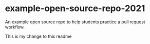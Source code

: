 # example-open-source-repo-2021

An example open source repo to help students practice a pull request workflow.

This is my change to this readme
